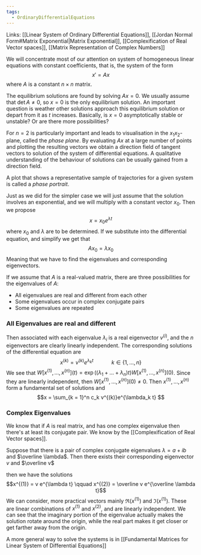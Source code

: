 ```yaml
---
tags:
  - OrdinaryDifferentialEquations
---
```

Links: [[Linear System of Ordinary Differential Equations]], [[Jordan Normal Form#Matrix Exponential|Matrix Exponential]], [[Complexification of Real Vector spaces]], [[Matrix Representation of Complex Numbers]]

We will concentrate most of our attention on system of homogeneous linear equations with constant coefficients, that is, the system of the form $$x' = Ax$$
where $A$ is a constant $n\times n$ matrix.

The equilibrium solutions are found by solving $Ax = 0$. We usually assume that $\det A \ne0$, so $x = 0$ is the only equilibrium solution. An important question is weather other solutions approach this equilibrium solution or depart from it as $t$ increases. Basically, is $x  = 0$ asymptotically stable or unstable? Or are there more possibilities?

For $n = 2$ is particularly important and leads to visualisation in the $x_1x_2$-plane, called the *phase plane*. By evaluating $Ax$ at a large number of points and plotting the resulting vectors we obtain a direction field of tangent vectors to solution of the system of differential equations. A qualitative understanding of the behaviour of solutions can be usually gained from a direction field. 

A plot that shows a representative sample of trajectories for a given system is called a *phase portrait*. 

Just as we did for the simpler case we will just assume that the solution involves an exponential, and we will multiply with a constant vector $x_0$. Then we propose $$x =x_0 e^{\lambda t}$$where $x_0$ and $\lambda$ are to be determined. If we substitute into the differential equation, and simplify we get that $$Ax_0 = \lambda x_0$$
Meaning that we have to find the eigenvalues and corresponding eigenvectors. 

If we assume that $A$ is a real-valued matrix, there are three possibilities for the eigenvalues of $A$:
- All eigenvalues are real and different from each other
- Some eigenvalues occur in complex conjugate pairs
- Some eigenvalues are repeated

### All Eigenvalues are real and different

Then associated with each eigenvalue $\lambda_i$ is a real eigenvector $v^{(i)}$, and the $n$ eigenvectors are clearly linearly independent. The corresponding solutions of the differential equation are $$x^{(k)} = v^{(k)} e^{\lambda_k t}\quad\qquad k \in \{1, \dots, n\} $$
We see that $W[x^{(1)}, \dots, x^{(n)}](t) = \exp((\lambda_1 + \dots + \lambda_n)t)W[x^{(1)}, \dots, x^{(n)}](0)$. Since they are linearly independent, then $W[x^{(1)}, \dots, x^{(n)}](0)\ne 0$. Then $x^{(1)}, \dots, x^{(n)}$ form a fundamental set of solutions and $$x = \sum_{k = 1}^n c_k v^{(k)}e^{\lambda_k t} $$
### Complex Eigenvalues

We know that if $A$ is real matrix, and has one complex eigenvalue then there's at least its conjugate pair. We know by the [[Complexification of Real Vector spaces]].

Suppose that there is a pair of complex conjugate eigenvalues $\lambda = a+ib$ and $\overline \lambda$. Then there exists their corresponding eigenvector $v$ and $\overline v$  

then we have the solutions $$x^{(1)} = v e^{\lambda t} \qquad x^{(2)} = \overline v e^{\overline \lambda t}$$
We can consider, more practical vectors mainly $\Re(x^{(1)})$ and $\Im(x^{(1)})$. These are linear combinations of $x^{(1)}$ and $x^{(2)}$, and are linearly independent. We can see that the imaginary portion of the eigenvalue actually makes the solution rotate around the origin, while the real part makes it get closer or get farther away from the origin. 

A more general way to solve the systems is in [[Fundamental Matrices for Linear System of Differential Equations]]
